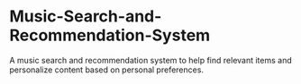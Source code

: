 # Music-Search-and-Recommendation-System
A music search and recommendation system to help find relevant items and personalize content based on personal preferences.
